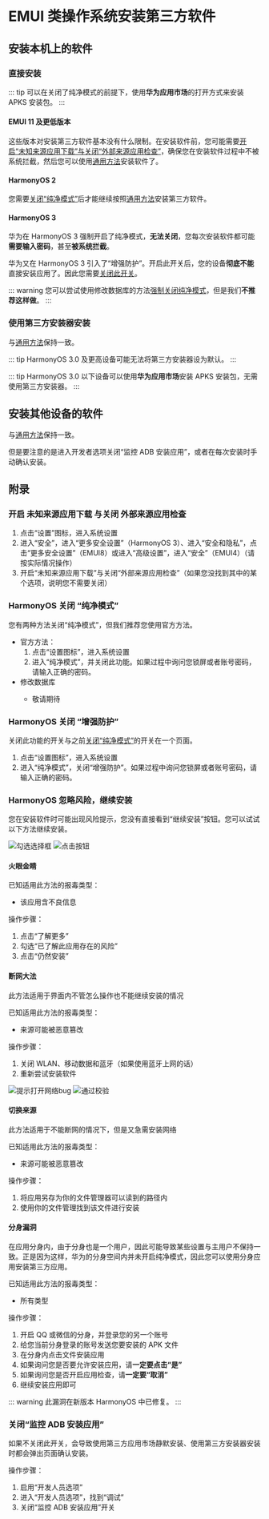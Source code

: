 # EMUI 类操作系统安装第三方软件

## 安装本机上的软件

### 直接安装

::: tip
可以在关闭了纯净模式的前提下，使用**华为应用市场**的打开方式来安装 APKS 安装包。
:::

#### EMUI 11 及更低版本

这些版本对安装第三方软件基本没有什么限制。在安装软件前，您可能需要[开启“未知来源应用下载”与关闭“外部来源应用检查”](#开启-未知来源应用下载-与关闭-外部来源应用检查)，确保您在安装软件过程中不被系统拦截，然后您可以使用[通用方法](./index.md#安装本机上的软件)安装软件了。

#### HarmonyOS 2

您需要[关闭“纯净模式”](#harmonyos-关闭-纯净模式)后才能继续按照[通用方法](./index.md#安装本机上的软件)安装第三方软件。

#### HarmonyOS 3

华为在 HarmonyOS 3 强制开启了纯净模式，**无法关闭**，您每次安装软件都可能**需要输入密码**，甚至**被系统拦截**。

华为又在 HarmonyOS 3 引入了“增强防护”。开启此开关后，您的设备**彻底不能**直接安装应用了。因此您需要[关闭此开关](#harmonyos-关闭-增强防护)。

::: warning
您可以尝试使用修改数据库的方法[强制关闭纯净模式](#harmonyos-关闭-纯净模式)，但是我们**不推荐这样做**。
:::

### 使用第三方安装器安装

与[通用方法](./index.md#使用第三方安装器安装)保持一致。

::: tip
HarmonyOS 3.0 及更高设备可能无法将第三方安装器设为默认。
:::

::: tip
HarmonyOS 3.0 以下设备可以使用**华为应用市场**安装 APKS 安装包，无需使用第三方安装器。
:::

## 安装其他设备的软件

与[通用方法](./index.md#安装电脑或其他设备上的软件)保持一致。

但是要注意的是进入开发者选项关闭“监控 ADB 安装应用”，或者在每次安装时手动确认安装。

## 附录

### 开启 未知来源应用下载 与关闭 外部来源应用检查

1. 点击“设置”图标，进入系统设置
2. 进入“安全”，进入“更多安全设置”（HarmonyOS 3）、进入“安全和隐私”，点击“更多安全设置”（EMUI8）或进入“高级设置”，进入“安全”（EMUI4）（请按实际情况操作）
3. 开启“未知来源应用下载”与关闭“外部来源应用检查”（如果您没找到其中的某个选项，说明您不需要关闭）

### HarmonyOS 关闭 “纯净模式”

您有两种方法关闭“纯净模式”，但我们推荐您使用官方方法。

* 官方方法：
   1. 点击“设置图标”，进入系统设置
   2. 进入“纯净模式”，并关闭此功能。如果过程中询问您锁屏或者账号密码，请输入正确的密码。
* 修改数据库 <Badge type="danger" text="本操作风险太大，作者没有经过测试，请谨慎使用" />
  * 敬请期待

### HarmonyOS 关闭 “增强防护”

关闭此功能的开关与之前[关闭“纯净模式”](#harmonyos-关闭-纯净模式)的开关在一个页面。

1. 点击“设置图标”，进入系统设置
2. 进入“纯净模式”，关闭“增强防护”。如果过程中询问您锁屏或者账号密码，请输入正确的密码。

### HarmonyOS 忽略风险，继续安装

您在安装软件时可能出现风险提示，您没有直接看到“继续安装”按钮。您可以试试以下方法继续安装。

<div class="screenshotList">
<img src="./images/hmos/hoteye/understand_checkbox.jpg" alt="勾选选择框" title="勾选选择框"/>
<img src="./images/hmos/hoteye/understand_btn.jpg" alt="点击按钮" title="点击按钮"/>
</div>

#### 火眼金睛

已知适用此方法的报毒类型：

* 该应用含不良信息

操作步骤：

1. 点击“了解更多”
2. 勾选“已了解此应用存在的风险”
3. 点击“仍然安装”

#### 断网大法

此方法适用于界面内不管怎么操作也不能继续安装的情况

已知适用此方法的报毒类型：

* 来源可能被恶意篡改

操作步骤：

1. 关闭 WLAN、移动数据和蓝牙（如果使用蓝牙上网的话）
2. 重新尝试安装软件

<div class="screenshotList">
<img src="./images/hmos/offline/bug.jpg" alt="提示打开网络bug" title="提示打开网络bug"/>
<img src="./images/hmos/offline/end.jpg" alt="通过校验" title="通过校验"/>
</div>

#### 切换来源

此方法适用于不能断网的情况下，但是又急需安装网络

已知适用此方法的报毒类型：

* 来源可能被恶意篡改

操作步骤：

1. 将应用另存为你的文件管理器可以读到的路径内
2. 使用你的文件管理找到该文件进行安装

#### 分身漏洞

在应用分身内，由于分身也是一个用户，因此可能导致某些设置与主用户不保持一致。正是因为这样，华为的分身空间内并未开启纯净模式，因此您可以使用分身应用安装第三方应用。

已知适用此方法的报毒类型：

* 所有类型

操作步骤：

1. 开启 QQ 或微信的分身，并登录您的另一个账号
2. 给您当前分身登录的账号发送您要安装的 APK 文件
3. 在分身内点击文件安装应用
4. 如果询问您是否要允许安装应用，请**一定要点击“是”**
5. 如果询问您是否开启应用检查，请**一定要“取消”**
6. 继续安装应用即可

::: warning
此漏洞在新版本 HarmonyOS 中已修复。
:::

### 关闭“监控 ADB 安装应用”

如果不关闭此开关，会导致使用第三方应用市场静默安装、使用第三方安装器安装时都会弹出页面确认安装。

操作步骤：

1. 启用“开发人员选项”
2. 进入“开发人员选项”，找到“调试”
3. 关闭“监控 ADB 安装应用”开关
